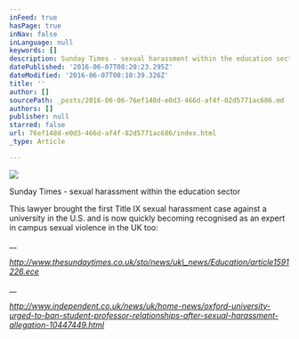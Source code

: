 ```yaml
---
inFeed: true
hasPage: true
inNav: false
inLanguage: null
keywords: []
description: Sunday Times - sexual harassment within the education sector
datePublished: '2016-06-07T08:20:23.295Z'
dateModified: '2016-06-07T08:10:39.326Z'
title: ''
author: []
sourcePath: _posts/2016-06-06-76ef148d-e0d3-466d-af4f-82d5771ac686.md
authors: []
publisher: null
starred: false
url: 76ef148d-e0d3-466d-af4f-82d5771ac686/index.html
_type: Article

---
```

![](https://the-grid-user-content.s3-us-west-2.amazonaws.com/8903e6cb-5898-4261-bf13-237e8b9cbbaa.png)

Sunday Times - sexual harassment within the education sector

This lawyer brought the first Title IX sexual harassment case against a university in the U.S. and is now quickly becoming recognised as an expert in campus sexual violence in the UK too:

__

_http://www.thesundaytimes.co.uk/sto/news/uk\_news/Education/article1591226.ece_

__

_http://www.independent.co.uk/news/uk/home-news/oxford-university-urged-to-ban-student-professor-relationships-after-sexual-harassment-allegation-10447449.html_